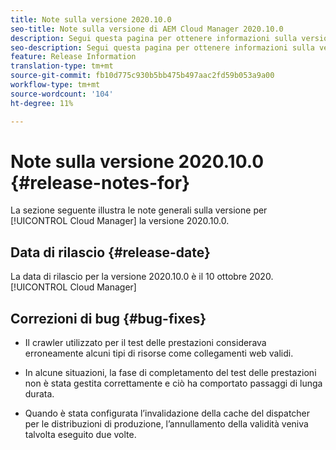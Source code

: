 ```yaml
---
title: Note sulla versione 2020.10.0
seo-title: Note sulla versione di AEM Cloud Manager 2020.10.0
description: Segui questa pagina per ottenere informazioni sulla versione 2020.10.0 di Cloud Manager
seo-description: Segui questa pagina per ottenere informazioni sulla versione 2020.10.0 di AEM Cloud Manager
feature: Release Information
translation-type: tm+mt
source-git-commit: fb10d775c930b5bb475b497aac2fd59b053a9a00
workflow-type: tm+mt
source-wordcount: '104'
ht-degree: 11%

---
```


# Note sulla versione 2020.10.0 {#release-notes-for}

La sezione seguente illustra le note generali sulla versione per [!UICONTROL Cloud Manager] la versione 2020.10.0.

## Data di rilascio {#release-date}

La data di rilascio per la versione 2020.10.0 è il 10 ottobre 2020.[!UICONTROL Cloud Manager]

## Correzioni di bug {#bug-fixes}

* Il crawler utilizzato per il test delle prestazioni considerava erroneamente alcuni tipi di risorse come collegamenti web validi.

* In alcune situazioni, la fase di completamento del test delle prestazioni non è stata gestita correttamente e ciò ha comportato passaggi di lunga durata.

* Quando è stata configurata l’invalidazione della cache del dispatcher per le distribuzioni di produzione, l’annullamento della validità veniva talvolta eseguito due volte.